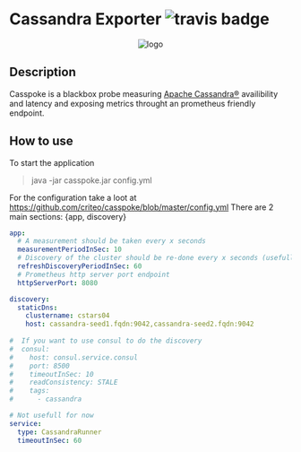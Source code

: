 # Cassandra Exporter <img src="https://travis-ci.org/criteo/casspoke.svg?branch=master" alt="travis badge"/>

<p align="center">
  <img src="https://github.com/criteo/cassandra_exporter/raw/master/logo.png" alt="logo"/>
</p>

## Description

Casspoke is a blackbox probe measuring [Apache Cassandra®](http://cassandra.apache.org/) availibility and latency and exposing metrics throught an prometheus friendly endpoint.


## How to use

To start the application
> java -jar casspoke.jar config.yml

For the configuration take a loot at 
https://github.com/criteo/casspoke/blob/master/config.yml
There are 2 main sections: {app, discovery}

```yaml
app:
  # A measurement should be taken every x seconds
  measurementPeriodInSec: 10
  # Discovery of the cluster should be re-done every x seconds (usefull if you use consul or teardown often clusters)
  refreshDiscoveryPeriodInSec: 60
  # Prometheus http server port endpoint
  httpServerPort: 8080

discovery:
  staticDns:
    clustername: cstars04
    host: cassandra-seed1.fqdn:9042,cassandra-seed2.fqdn:9042
    
#  If you want to use consul to do the discovery    
#  consul:
#    host: consul.service.consul
#    port: 8500
#    timeoutInSec: 10
#    readConsistency: STALE
#    tags:
#      - cassandra

# Not usefull for now
service:
  type: CassandraRunner
  timeoutInSec: 60
```




